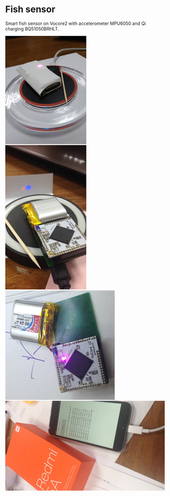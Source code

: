 # Fish sensor
Smart fish sensor on Vocore2 with accelerometer MPU6050 and Qi charging BQ51050BRHLT.

![Prototype](https://github.com/koptserg/Fish-Sensor/blob/master/IMG_20190728_2.jpg)
![Prototype](https://github.com/koptserg/Fish-Sensor/blob/master/GNYW3480_1.jpg)
![Prototype](https://github.com/koptserg/Fish-Sensor/blob/master/PWMQ0746_2.jpg)
![Prototype](https://github.com/koptserg/Fish-Sensor/blob/master/HAPY6908_1.jpg)

